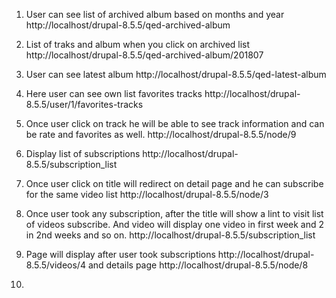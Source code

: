 1. User can see list of archived album based on months and year
http://localhost/drupal-8.5.5/qed-archived-album

2. List of traks and album when you click on archived list 
http://localhost/drupal-8.5.5/qed-archived-album/201807

3. User can see latest album
http://localhost/drupal-8.5.5/qed-latest-album

4. Here user can see own list favorites tracks 
http://localhost/drupal-8.5.5/user/1/favorites-tracks

5. Once user click on track he will be able to see track information and can be rate and favorites as well.
http://localhost/drupal-8.5.5/node/9

6. Display list of subscriptions
http://localhost/drupal-8.5.5/subscription_list

7. Once user click on title will redirect on detail page and he can subscribe for the same video list
http://localhost/drupal-8.5.5/node/3

8. Once user took any subscription, after the title will show a lint to visit list of videos subscribe. And video will display one video in first week and 2 in 2nd weeks and so on. 
http://localhost/drupal-8.5.5/subscription_list

9. Page will display after user took subscriptions
http://localhost/drupal-8.5.5/videos/4 
and details page
http://localhost/drupal-8.5.5/node/8

10. 

